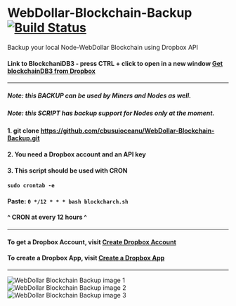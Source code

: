 # WebDollar-Blockchain-Backup [![Build Status](https://travis-ci.org/cbusuioceanu/WebDollar-Blockchain-Backup.svg?branch=master)](https://travis-ci.org/cbusuioceanu/WebDollar-Blockchain-Backup)
Backup your local Node-WebDollar Blockchain using Dropbox API

#### Link to BlockchaniDB3 - press CTRL + click to open in a new window <a href="https://www.dropbox.com/s/la2g6stmrw7ceqb/blockchainDB3.tar.gz?dl=0">Get blockchainDB3 from Dropbox</a>
----
##### Note: this BACKUP can be used by Miners and Nodes as well.
##### Note: this SCRIPT has backup support for Nodes only at the moment.

#### 1. git clone https://github.com/cbusuioceanu/WebDollar-Blockchain-Backup.git
#### 2. You need a Dropbox account and an API key
#### 3. This script should be used with CRON
#### ```sudo crontab -e```
#### Paste: ```0 */12 * * * bash blockcharch.sh```
#### ^ CRON at every 12 hours ^
----
#### To get a Dropbox Account, visit <a href="https://www.dropbox.com/" target="_blank">Create Dropbox Account</a>
#### To create a Dropbox App, visit <a href="https://www.dropbox.com/developers" target="_blank">Create a Dropbox App</a>
----
<img src="https://webdollarvpn.io/img/webdollar-blockchain-backup-img1.jpg" alt="WebDollar Blockchain Backup image 1"/>
<img src="https://webdollarvpn.io/img/webdollar-blockchain-backup-img2.jpg" alt="WebDollar Blockchain Backup image 2"/>
<img src="https://webdollarvpn.io/img/webdollar-blockchain-backup-img3.jpg" alt="WebDollar Blockchain Backup image 3"/>

